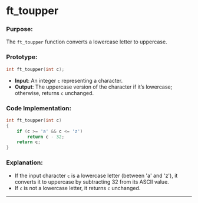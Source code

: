 # **ft_toupper**

### **Purpose**:

The `ft_toupper` function converts a lowercase letter to uppercase.

### **Prototype**:

```c
int ft_toupper(int c);

```

- **Input**: An integer `c` representing a character.
- **Output**: The uppercase version of the character if it’s lowercase; otherwise, returns `c` unchanged.

### **Code Implementation**:

```c
int ft_toupper(int c)
{
    if (c >= 'a' && c <= 'z')
        return c - 32;
    return c;
}

```

### **Explanation**:

- If the input character `c` is a lowercase letter (between 'a' and 'z'), it converts it to uppercase by subtracting 32 from its ASCII value.
- If `c` is not a lowercase letter, it returns `c` unchanged.
---